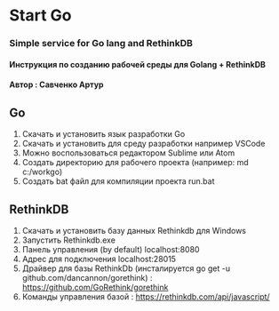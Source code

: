 # Start Go
### Simple service for Go lang and RethinkDB  

#### Инструкция по созданию рабочей среды для Golang + RethinkDB  
#### Автор : Савченко Артур

## Go
1. Скачать и установить язык разработки Go  
2. Скачать и установить для среду разработки например VSCode  
3. Можно воспользоваться редактором Sublime или Atom 
4. Создать директорию для рабочего проекта (например: md c:/workgo)
5. Создать bat файл для компиляции проекта run.bat

## RethinkDB
1. Скачать и установить базу данных Rethinkdb для Windows	
2. Запустить Rethinkdb.exe
3. Панель управления (by default) localhost:8080
4. Адрес для подключения  localhost:28015
6. Драйвер для базы RethinkDb (инсталируется go get -u github.com/dancannon/gorethink) :
   https://github.com/GoRethink/gorethink
7. Команды управления базой :
   https://rethinkdb.com/api/javascript/	

